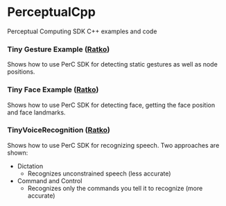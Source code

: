 PerceptualCpp
=============

Perceptual Computing SDK C++ examples and code

### Tiny Gesture Example  ([Ratko](http://twitter.com/ThatRatko))
Shows how to use PerC SDK for detecting static gestures as well as node positions.

### Tiny Face Example  ([Ratko](http://twitter.com/ThatRatko))
Shows how to use PerC SDK for detecting face, getting the face position and face landmarks.

### TinyVoiceRecognition  ([Ratko](http://twitter.com/ThatRatko))
Shows how to use PerC SDK for recognizing speech. Two approaches are shown:
* Dictation
	* Recognizes unconstrained speech (less accurate)
* Command and Control
	* Recognizes only the commands you tell it to recognize (more accurate)